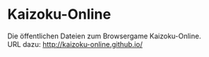 # Kaizoku-Online #
Die öffentlichen Dateien zum Browsergame Kaizoku-Online.  
URL dazu: http://kaizoku-online.github.io/